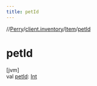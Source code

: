 ```yaml
---
title: petId
---
```

//[Perry](../../../index.html)/[client.inventory](../index.html)/[Item](index.html)/[petId](pet-id.html)



# petId



[jvm]\
val [petId](pet-id.html): [Int](https://kotlinlang.org/api/latest/jvm/stdlib/kotlin/-int/index.html)




